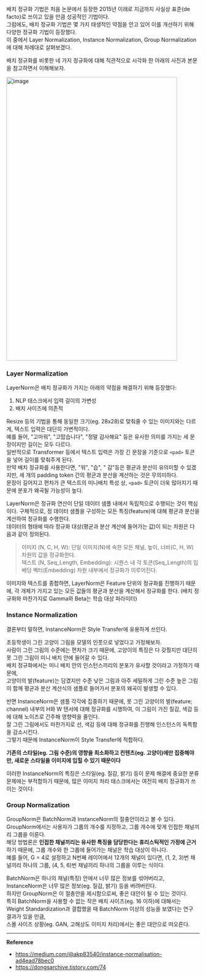배치 정규화 기법은 처음 논문에서 등장한 2015년 이래로 지금까지 사실상 표준(de facto)로 쓰이고 있을 만큼 성공적인 기법이다.  
그럼에도, 배치 정규화 기법은 몇 가지 태생적인 약점을 안고 있어 이를 개선하기 위해 다양한 정규화 기법이 등장했다.  
이 중에서 Layer Normalization, Instance Normalization, Group Normalization에 대해 차례대로 살펴보겠다.  

배치 정규화를 비롯한 네 가지 정규화에 대해 직관적으로 시각화 한 아래의 사진과 본문을 참고하면서 이해해보자.  

<img width="445" height="740" alt="image" src="https://github.com/user-attachments/assets/fb1eab46-280b-4fd3-9c0b-b26e0fd5afce" />


### Layer Normalization

LayerNorm은 배치 정규화가 가지는 아래의 약점을 해결하기 위해 등장했다:  
1. NLP 태스크에서 입력 길이의 가변성
2. 배치 사이즈에 의존적

Resize 등의 기법을 통해 동일한 크기(eg. 28x28)로 맞춰줄 수 있는 이미지와는 다르게, 텍스트 입력은 대단히 가변적이다.  
예를 들어, "고마워", "고맙습니다", "정말 감사해요" 등은 유사한 의미를 가지는 세 문장이지만 길이는 모두 다르다.  
일반적으로 Transformer 등에서 텍스트 입력은 가장 긴 문장을 기준으로 `<pad>` 토큰을 넣어 길이를 맞춰주게 된다.  
만약 배치 정규화를 사용한다면, "워", "습", " 감"등은 평균과 분산이 유의미할 수 있겠지만, 세 개의 padding token 간의 평균과 분산을 계산하는 것은 무의미하다.  
문장이 길어지고 편차가 큰 텍스트의 미니배치 특성 상, `<pad>` 토큰이 더욱 많아지기 때문에 분포가 왜곡될 가능성이 높다.  

LayerNorm은 정규화 연산이 단일 데이터 샘플 내에서 독립적으로 수행되는 것이 핵심이다.
구체적으로, 정 데이터 샘플을 구성하는 모든 특징(feature)에 대해 평균과 분산을 계산하여 정규화를 수행한다.  
데이터의 형태에 따라 정규화 대상(평균과 분산 계산에 들어가는 값)이 되는 차원은 다음과 같이 정의된다.  

> 이미지 (N, C, H, W): 단일 이미지(N)에 속한 모든 채널, 높이, 너비(C, H, W) 차원의 값을 정규화한다.  
> 텍스트 (N, Seq_Length, Embedding): 시퀀스 내 각 토큰(Seq_Length)의 임베딩 벡터(Embedding) 차원 내부에서 정규화가 이루어진다.

이미지와 텍스트를 종합하면, LayerNorm은 Feature 단위의 정규화를 진행하기 때문에, 각 개체가 가지고 있는 모든 값들의 평균과 분산을 계산해서 정규화를 한다. (배치 정규화와 마찬가지로 Gamma와 Beta는 학습 대상 파라미터)  

### Instance Normalization

결론부터 말하면, InstanceNorm은 Style Transfer에 유용하게 쓰인다.  

초등학생이 그린 고양이 그림을 모델의 인풋으로 넣었다고 가정해보자.  
사람이 그린 그림의 수준에는 편차가 크기 때문에, 고양이의 특징은 다 갖췄지만 대단히 못 그린 그림이 미니 배치 안에 들어갈 수 있다.  
배치 정규화에서는 미니 배치 안의 인스턴스끼리의 분포가 유사할 것이라고 가정하기 때문에,  
고양이의 발(feature)는 담겼지만 수준 낮은 그림과 아주 세밀하게 그린 수준 높은 그림이 함께 평균과 분산 계산식의 샘플로 들어가서 분포의 왜곡이 발생할 수 있다.  

반면 InstanceNorm은 샘플 각각에 집중하기 때문에, 못 그린 고양이의 발(feature; channel) 내부의 H와 W 텐서에 대해 정규화를 시행하여, 이 그림이 가진 질감, 색감 등에 대해 노이즈로 간주해 영향력을 줄인다.   
잘 그린 그림에서도 마찬가지로 선, 색감 등에 대해 정규화를 진행해 인스턴스의 독특함을 감소시킨다.  
그렇기 때문에 InstanceNorm이 Style Transfer에 적합하다.  

**기존의 스타일(eg. 그림 수준)의 영향을 최소화하고 컨텐츠(eg. 고양이)에만 집중해야만, 새로운 스타일을 이미지에 입힐 수 있기 때문이다**  

이러한 InstanceNorm의 특징은 스타일(eg. 질감, 밝기) 등이 문제 해결에 중요한 분류 문제에는 부적합하기 때문에, 많은 이미지 처리 태스크에서는 여전히 배치 정규화가 쓰이는 것이다.  

### Group Normalization

GroupNorm은 BatchNorm과 InstanceNorm의 절충안이라고 볼 수 있다.  
GroupNorm에서는 사용자가 그룹의 개수를 지정하고, 그룹 개수에 맞게 인접한 채널끼리 그룹을 이룬다.  
해당 방법론은 **인접한 채널끼리는 유사한 특징을 담당한다는 휴리스틱적인 가정에 근거**하기 때문에, 그룹 개수와 한 그룹에 들어가는 채널은 학습 대상이 아니다.  
예를 들어, G = 4로 설정하고 N번째 레이어에서 12개의 채널이 있다면, (1, 2, 3)번 채널끼리 하나의 그룹, (4, 5, 6)번 채널끼리 하나의 그룹을 이루는 식이다.

BatchNorm은 하나의 채널(특징) 안에서 너무 많은 정보를 섞어버리고, InstanceNorm은 너무 많은 정보(eg. 질감, 밝기) 등을 버려버린다.  
하지만 GroupNorm은 이 절충안을 제시함으로써, 좋은 대안이 될 수 있는 것이다.  
특히 BatchNorm을 사용할 수 없는 작은 배치 사이즈(eg. 16 이하)에 대해서는 Weight Standardization과 결합했을 때 BatchNorm 이상의 성능을 보였다는 연구 결과가 있을 만큼,  
스몰 사이즈 상황(eg. GAN, 고해상도 이미지 처리)에서는 좋은 대안으로 떠오른다.    


---
**Reference**

- https://medium.com/@akp83540/instance-normalisation-ad4ead78bec0
- https://dongsarchive.tistory.com/74


